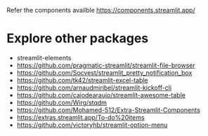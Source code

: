 Refer the components availble 
https://components.streamlit.app/

# Explore other packages

- streamlit-elements
- https://github.com/pragmatic-streamlit/streamlit-file-browser
- https://github.com/Socvest/streamlit_pretty_notification_box
- https://github.com/tk42/streamlit-excel-table
- https://github.com/arnaudmiribel/streamlit-kickoff-cli
- https://github.com/caiodearaujo/streamlit-awesome-table
- https://github.com/Wirg/stqdm
- https://github.com/Mohamed-512/Extra-Streamlit-Components
- https://extras.streamlit.app/To-do%20items
- https://github.com/victoryhb/streamlit-option-menu
